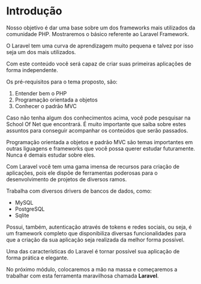 # Introdução

Nosso objetivo é dar uma base sobre um dos frameworks mais utilizados da comunidade PHP. Mostraremos o básico referente ao Laravel Framework.

O Laravel tem uma curva de aprendizagem muito pequena e talvez por isso seja um dos mais utilizados.

Com este conteúdo você será capaz de criar suas primeiras aplicações de forma independente.

Os pré-requisitos para o tema proposto, são:

1. Entender bem o PHP
2. Programação orientada a objetos
3. Conhecer o padrão MVC

Caso não tenha algum dos conhecimentos acima, você pode pesquisar na School Of Net que encontrará. É muito importante que saiba sobre estes assuntos para conseguir acompanhar os conteúdos que serão passados.

Programação orientada a objetos e padrão MVC são temas importantes em outras liguagens e frameworks que você possa querer estudar futuramente. Nunca é demais estudar sobre eles.

Com Laravel você tem uma gama imensa de recursos para criação de aplicações, pois ele dispõe de ferramentas poderosas para o desenvolvimento de projetos de diversos ramos.

Trabalha com diversos drivers de bancos de dados, como:

* MySQL
* PostgreSQL
* Sqlite

Possui, também, autenticação através de tokens e redes sociais, ou seja, é um framework completo que disponibiliza diversas funcionalidades para que a criação da sua aplicação seja realizada da melhor forma possível.

Uma das características do Laravel é tornar possível sua aplicação de forma prática e elegante.

No próximo módulo, colocaremos a mão na massa e começaremos a trabalhar com esta ferramenta maravilhosa chamada **Laravel**.